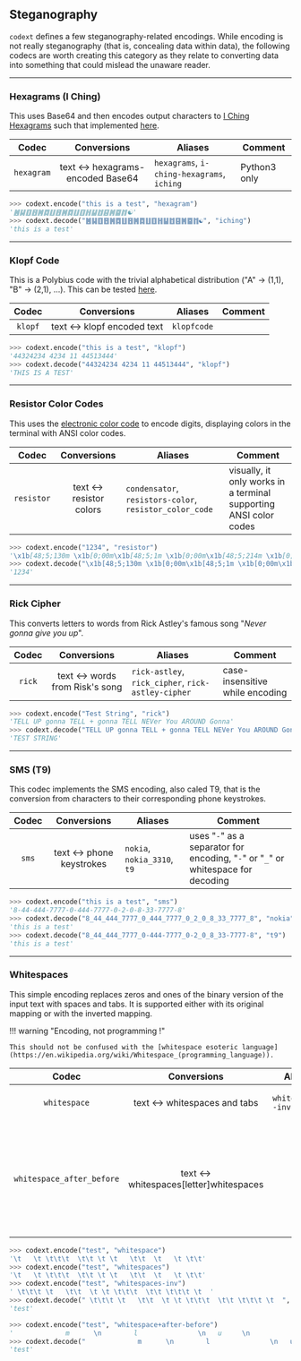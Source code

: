 ## Steganography

`codext` defines a few steganography-related encodings. While encoding is not really steganography (that is, concealing data within data), the following codecs are worth creating this category as they relate to converting data into something that could mislead the unaware reader.

-----

### Hexagrams (I Ching)

This uses Base64 and then encodes output characters to [I Ching Hexagrams](https://en.wikipedia.org/wiki/Hexagram_%28I_Ching%29) such that implemented [here](https://github.com/qntm/hexagram-encode).

**Codec** | **Conversions** | **Aliases** | **Comment**
:---: | :---: | --- | ---
`hexagram` | text <-> hexagrams-encoded Base64 | `hexagrams`, `i-ching-hexagrams`, `iching` | Python3 only

```python
>>> codext.encode("this is a test", "hexagram")
'䷰䷭䷚䷔䷞䷺䷗䷔䷞䷺䷗䷚䷏䷊䷂䷕䷞䷈䷇☯'
>>> codext.decode("䷰䷭䷚䷔䷞䷺䷗䷔䷞䷺䷗䷚䷏䷊䷂䷕䷞䷈䷇☯", "iching")
'this is a test'
```

-----

### Klopf Code

This is a Polybius code with the trivial alphabetical distribution ("A" -> (1,1), "B" -> (2,1), ...). This can be tested [here](https://gc.de/gc/klopfcode/).

**Codec** | **Conversions** | **Aliases** | **Comment**
:---: | :---: | --- | ---
`klopf` | text <-> klopf encoded text | `klopfcode` | 

```python
>>> codext.encode("this is a test", "klopf")
'44324234 4234 11 44513444'
>>> codext.decode("44324234 4234 11 44513444", "klopf")
'THIS IS A TEST'
```

-----

### Resistor Color Codes

This uses the [electronic color code](https://en.wikipedia.org/wiki/Electronic_color_code#Resistor_color-coding) to encode digits, displaying colors in the terminal with ANSI color codes.

**Codec** | **Conversions** | **Aliases** | **Comment**
:---: | :---: | --- | ---
`resistor` | text <-> resistor colors | `condensator`, `resistors-color`, `resistor_color_code` | visually, it only works in a terminal supporting ANSI color codes

```python
>>> codext.encode("1234", "resistor")
'\x1b[48;5;130m \x1b[0;00m\x1b[48;5;1m \x1b[0;00m\x1b[48;5;214m \x1b[0;00m\x1b[48;5;11m \x1b[0;00m'
>>> codext.decode("\x1b[48;5;130m \x1b[0;00m\x1b[48;5;1m \x1b[0;00m\x1b[48;5;214m \x1b[0;00m\x1b[48;5;11m \x1b[0;00m", "condensators_color")
'1234'
```

-----

### Rick Cipher

This converts letters to words from Rick Astley's famous song "*Never gonna give you up*".

**Codec** | **Conversions** | **Aliases** | **Comment**
:---: | :---: | --- | ---
`rick` | text <-> words from Risk's song | `rick-astley`, `rick_cipher`, `rick-astley-cipher` | case-insensitive while encoding

```python
>>> codext.encode("Test String", "rick")
'TELL UP gonna TELL + gonna TELL NEVer You AROUND Gonna'
>>> codext.decode("TELL UP gonna TELL + gonna TELL NEVer You AROUND Gonna", "rick")
'TEST STRING'
```

-----

### SMS (T9)

This codec implements the SMS encoding, also caled T9, that is the conversion from characters to their corresponding phone keystrokes.

**Codec** | **Conversions** | **Aliases** | **Comment**
:---: | :---: | --- | ---
`sms` | text <-> phone keystrokes | `nokia`, `nokia_3310`, `t9` | uses "`-`" as a separator for encoding, "`-`" or "`_`" or whitespace for decoding

```python
>>> codext.encode("this is a test", "sms")
'8-44-444-7777-0-444-7777-0-2-0-8-33-7777-8'
>>> codext.decode("8_44_444_7777_0_444_7777_0_2_0_8_33_7777_8", "nokia")
'this is a test'
>>> codext.decode("8_44_444_7777_0-444-7777_0-2_0_8_33-7777-8", "t9")
'this is a test'
```

-----

### Whitespaces

This simple encoding replaces zeros and ones of the binary version of the input text with spaces and tabs. It is supported either with its original mapping or with the inverted mapping.

!!! warning "Encoding, not programming !"
    
    This should not be confused with the [whitespace esoteric language](https://en.wikipedia.org/wiki/Whitespace_(programming_language)).

**Codec** | **Conversions** | **Aliases** | **Comment**
:---: | :---: | --- | ---
`whitespace` | text <-> whitespaces and tabs | `whitespaces?-inv(erted)?` | The default encoding uses tabs for zeros and spaces for ones
`whitespace_after_before` | text <-> whitespaces[letter]whitespaces | | This codec encodes characters as new characters with whitespaces before and after according to an equation described in the codec name (e.g. "`whitespace+2*after-3*before`")

```python
>>> codext.encode("test", "whitespace")
'\t   \t \t\t\t  \t\t \t \t   \t\t  \t   \t \t\t'
>>> codext.encode("test", "whitespaces")
'\t   \t \t\t\t  \t\t \t \t   \t\t  \t   \t \t\t'
>>> codext.encode("test", "whitespaces-inv")
' \t\t\t \t   \t\t  \t \t \t\t\t  \t\t \t\t\t \t  '
>>> codext.decode(" \t\t\t \t   \t\t  \t \t \t\t\t  \t\t \t\t\t \t  ", "whitespaces_inverted")
'test'
```

```python
>>> codext.encode("test", "whitespace+after-before")
'             m      \n        l               \n   u     \n            m     '
>>> codext.decode("             m      \n        l               \n   u     \n            m     ", "whitespace+after-before")
'test'
```
